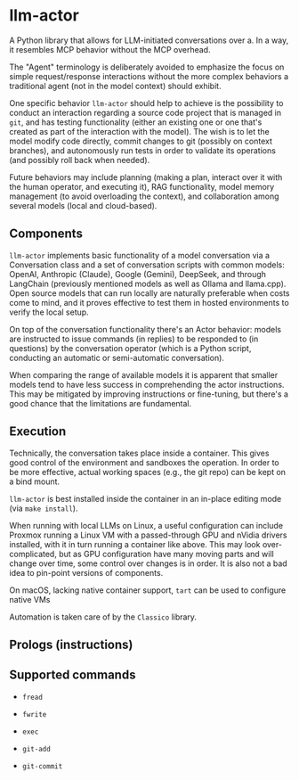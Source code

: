 # llm-actor

A Python library that allows for LLM-initiated conversations over a. In a way, it resembles MCP behavior without the MCP overhead.

The "Agent" terminology is deliberately avoided to emphasize the focus on simple request/response interactions without the more complex behaviors a traditional agent (not in the model context) should exhibit.

One specific behavior `llm-actor` should help to achieve is the possibility to conduct an interaction regarding a source code project that is managed in `git`, and has testing functionality (either an existing one or one that's created as part of the interaction with the model). The wish is to let the model modify code directly, commit changes to git (possibly on context branches), and autonomously run tests in order to validate its operations (and possibly roll back when needed).

Future behaviors may include planning (making a plan, interact over it with the human operator, and executing it), RAG functionality, model memory management (to avoid overloading the context), and collaboration among several models (local and cloud-based).

## Components

`llm-actor` implements basic functionality of a model conversation via a Conversation class and a set of conversation scripts with common models: OpenAI, Anthropic (Claude), Google (Gemini), DeepSeek, and through LangChain (previously mentioned models as well as Ollama and llama.cpp). Open source models that can run locally are naturally preferable when costs come to mind, and it proves effective to test them in hosted environments to verify the local setup.

On top of the conversation functionality there's an Actor behavior: models are instructed to issue commands (in replies) to be responded to (in questions) by the conversation operator (which is a Python script, conducting an automatic or semi-automatic conversation).

When comparing the range of available models it is apparent that smaller models tend to have less success in comprehending the actor instructions. This may be mitigated by improving instructions or fine-tuning, but there's a good chance that the limitations are fundamental.

## Execution

Technically, the conversation takes place inside a container. This gives good control of the environment and sandboxes the operation. In order to be more effective, actual working spaces (e.g., the git repo) can be kept on a bind mount.

`llm-actor` is best installed inside the container in an in-place editing mode (via `make install`).

When running with local LLMs on Linux, a useful configuration can include Proxmox running a Linux VM with a passed-through GPU and nVidia drivers installed, with it in turn running a container like above. This may look over-complicated, but as GPU configuration have many moving parts and will change over time, some control over changes is in order. It is also not a bad idea to pin-point versions of components.

On macOS, lacking native container support, `tart` can be used to configure native VMs

Automation is taken care of by the `Classico` library.

## Prologs (instructions)



## Supported commands

* `fread`

* `fwrite`

* `exec`

* `git-add`

* `git-commit`

